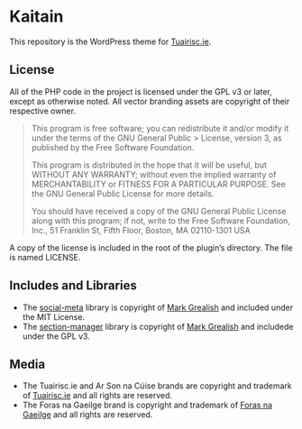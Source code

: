 # Kaitain
This repository is the WordPress theme for [Tuairisc.ie](http://www.tuairisc.ie).

## License
All of the PHP code in the project is licensed under the GPL v3 or later, except as otherwise noted. All vector branding assets are copyright of their respective owner.

> This program is free software; you can redistribute it and/or modify it under the terms of the GNU General Public > License, version 3, as published by the Free Software Foundation.
> 
>This program is distributed in the hope that it will be useful, but WITHOUT ANY WARRANTY; without even the implied warranty of MERCHANTABILITY or FITNESS FOR A PARTICULAR PURPOSE. See the GNU General Public License for more details.
> 
> You should have received a copy of the GNU General Public License along with this program; if not, write to the Free Software Foundation, Inc., 51 Franklin St, Fifth Floor, Boston, MA 02110-1301 USA

A copy of the license is included in the root of the plugin’s directory. The file is named LICENSE.

## Includes and Libraries
* The [social-meta](https://github.com/bhalash/social-meta) library is copyright of [Mark Grealish](https://www.bhalash.com) and included under the MIT License.
* The [section-manager](https://github.com/bhalash/section-manager) library is copyright of [Mark Grealish](https://www.bhalash.com) and includede under the GPL v3.

## Media
* The Tuairisc.ie and Ar Son na Cúise brands are copyright and trademark of [Tuairisc.ie](http://tuairisc.ie/) and all rights are reserved.
* The Foras na Gaeilge brand is copyright and trademark of [Foras na Gaeilge](http://www.gaeilge.ie/) and all rights are reserved.
